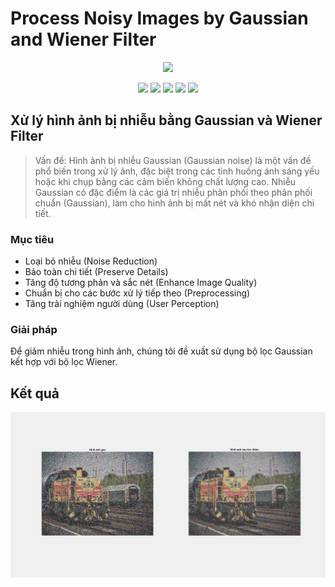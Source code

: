 # Process Noisy Images by Gaussian and Wiener Filter
<p align="center">
<a href="https://www.mathworks.com/products/matlab.html" target="_blank"><img src="https://img.shields.io/badge/download-matlab-yellow"></a>
</p>
<p align="center">
<a href="https://twitter.com/12dtan" target="_blank"><img src="https://img.shields.io/twitter/follow/12dtan.svg?style=social&label=Follow"></a>
<a href="https://fb.com/duytan.hh" target="_blank"><img src="https://img.shields.io/badge/Facebook%20-%20%230866FF"></a>
<a href="https://t.me/duytan2003" target="_blank"><img src="https://img.shields.io/badge/Telegram%20-%20%2333CCFF"></a>
<a href="https://www.linkedin.com/in/l%C3%AA-tr%E1%BA%A7n-duy-t%C3%A2n-81112a23a/" target="_blank"><img src="https://img.shields.io/badge/Linkedin%20-%20%2300CCFF"></a>
<a href="https://instagram/duytan.hh" target="_blank"><img src="https://img.shields.io/badge/Instagram%20-%20%23FF9900"></a>
</p>

## Xử lý hình ảnh bị nhiễu bằng Gaussian và Wiener Filter
> Vấn đề: Hình ảnh bị nhiễu Gaussian (Gaussian noise) là một vấn đề phổ biến trong xử lý ảnh, đặc biệt trong các tình huống ánh sáng yếu hoặc khi chụp bằng các cảm biến không chất lượng cao. Nhiễu Gaussian có đặc điểm là các giá trị nhiễu phân phối theo phân phối chuẩn (Gaussian), làm cho hình ảnh bị mất nét và khó nhận diện chi tiết.

### Mục tiêu
- Loại bỏ nhiễu (Noise Reduction)
- Bảo toàn chi tiết (Preserve Details)
- Tăng độ tương phản và sắc nét (Enhance Image Quality)
- Chuẩn bị cho các bước xử lý tiếp theo (Preprocessing)
- Tăng trải nghiệm người dùng (User Perception)

### Giải pháp
Để giảm nhiễu trong hình ảnh, chúng tôi đề xuất sử dụng bộ lọc Gaussian kết hợp với bộ lọc Wiener.

## Kết quả

![Output](/bg_file/output.png)


